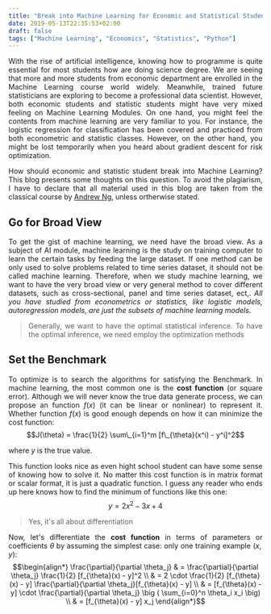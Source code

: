 ```yaml
---
title: "Break into Machine Learning for Economic and Statistical Students"
date: 2019-05-13T22:35:53+02:00
draft: false
tags: ["Machine Learning", "Economics", "Statistics", "Python"]
---
```


<div style="text-align:justify">

With the rise of artificial intelligence, knowing how to programme is quite essential for most students how are doing science degree. We are seeing that more and more students from economic department are enrolled in the Machine Learning course world widely. Meanwhile, trained future statisticians are exploring to become a professional data scientist. However, both economic students and statistic students might have very mixed feeling on Machine Learning Modules. On one hand, you might feel the contents from machine learning are very familiar to you. For instance, the logistic regression for classification has been covered and practiced from both econometric and statistic classes. However, on the other hand, you might be lost temporarily when you heard about gradient descent for risk optimization.

How should economic and statistic student break into Machine Learning? This blog presents some thoughts on this question. To avoid the plagiarism, I have to declare that all material used in this blog are taken from the classical course by [Andrew Ng](https://see.stanford.edu/course/cs229), unless ortherwise stated.

## Go for Broad View

To get the gist of machine learning, we need have the broad view. As a subject of AI module, machine learning is the study on training computer to learn the certain tasks by feeding the large dataset. If one method can be only used to solve problems related to time series dataset, it should not be called machine learning. Therefore, when we study machine learning, we want to have the very broad view or very general method to cover different datasets, such as cross-sectional, panel and time series dataset, ect,. *All you have studied from econometrics or statistics, like logistic models, autoregression models, are just the subsets of machine learning models*.

> Generally, we want to have the optimal statistical inference. To have the optimal inference, we need employ the optimization methods

## Set the Benchmark

To optimize is to search the algorithms for satisfying the Benchmark. In machine learning, the most common one is the **cost function** (or square error). Although we will never know the true data generate process, we can propose an function $f(x)$ (it can be linear or nonlinear) to represent it. Whether function $f(x)$ is good enough depends on how it can minimize the cost function:
$$J(\theta) = \frac{1}{2} \sum\_{i=1}^m [f\_{\theta}(x^i) - y^i]^2$$

where $y$ is the true value.

This function looks nice as even hight school student can have some sense of knowing how to solve it. No matter this cost function is in matrix format or scalar format, it is just a quadratic function. I guess any reader who ends up here knows how to find the minimum of functions like this one:
$$y = 2x^2 - 3x + 4$$

> Yes, it's all about differentiation

Now, let's differentiate the **cost function** in terms of parameters or coefficients $\theta$ by assuming the simplest case: only one training example $(x, y)$:
$$\begin{align*}
\frac{\partial}{\partial \theta_j} & = \frac{\partial}{\partial \theta_j} \frac{1}{2} [f_{\theta}(x) - y]^2 \\
& = 2 \cdot \frac{1}{2} [f_{\theta}(x) - y] \frac{\partial}{\partial \theta_j}[f_{\theta}(x) - y] \\
& = [f_{\theta}(x) - y] \cdot \frac{\partial}{\partial \theta_j} \big ( \sum_{i=0}^n \theta_i x_i \big) \\
& = [f_{\theta}(x) - y] x_j
\end{align*}$$
